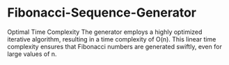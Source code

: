 # Fibonacci-Sequence-Generator

Optimal Time Complexity
The generator employs a highly optimized iterative algorithm, resulting in a time complexity of O(n). This linear time complexity ensures that Fibonacci numbers are generated swiftly, even for large values of n.
